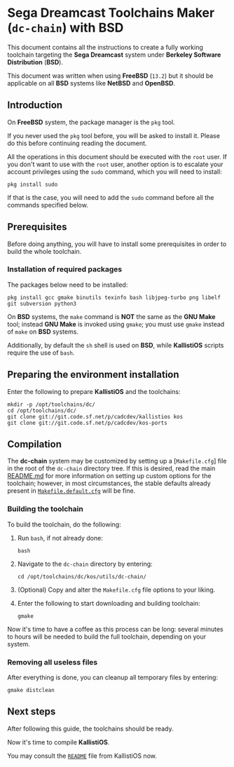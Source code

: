 # Sega Dreamcast Toolchains Maker (`dc-chain`) with BSD #

This document contains all the instructions to create a fully working
toolchain targeting the **Sega Dreamcast** system under **Berkeley Software
Distribution** (**BSD**).

This document was written when using **FreeBSD** (`13.2`) but it should be
applicable on all **BSD** systems like **NetBSD** and **OpenBSD**.

## Introduction ##

On **FreeBSD** system, the package manager is the `pkg` tool.
 
If you never used the `pkg` tool before, you will be asked to install it. Please
do this before continuing reading the document.

All the operations in this document should be executed with the `root` user. If 
you don't want to use with the `root` user, another option is to escalate your
account privileges using the `sudo` command, which you will need to install:
```
pkg install sudo
```
If that is the case, you will need to add the `sudo` command before all the
commands specified below.

## Prerequisites ##

Before doing anything, you will have to install some prerequisites in order to
build the whole toolchain.

### Installation of required packages ###

The packages below need to be installed:
```
pkg install gcc gmake binutils texinfo bash libjpeg-turbo png libelf git subversion python3
```
On **BSD** systems, the `make` command is **NOT** the same as the **GNU Make**
tool; instead **GNU Make** is invoked using `gmake`; you must use `gmake`
instead of `make` on **BSD** systems.

Additionally, by default the `sh` shell is used on **BSD**, while
**KallistiOS** scripts require the use of `bash`.

## Preparing the environment installation ##

Enter the following to prepare **KallistiOS** and the toolchains:
```
mkdir -p /opt/toolchains/dc/
cd /opt/toolchains/dc/
git clone git://git.code.sf.net/p/cadcdev/kallistios kos
git clone git://git.code.sf.net/p/cadcdev/kos-ports
```

## Compilation ##

The **dc-chain** system may be customized by setting up a
[`Makefile.cfg`] file in the root of the `dc-chain` directory tree. If this is
desired, read the main [README.md](../README.md) for more information on
setting up custom options for the toolchain; however, in most circumstances,
the stable defaults already present in
[`Makefile.default.cfg`](../Makefile.default.cfg) will be fine.

### Building the toolchain ###

To build the toolchain, do the following:

1. Run `bash`, if not already done:
	```
	bash
	```
2. Navigate to the `dc-chain` directory by entering:
	```
	cd /opt/toolchains/dc/kos/utils/dc-chain/
	```
3. (Optional) Copy and alter the `Makefile.cfg` file options to your liking.

4. Enter the following to start downloading and building toolchain:
	```
	gmake
	```

Now it's time to have a coffee as this process can be long: several minutes to
hours will be needed to build the full toolchain, depending on your system.

### Removing all useless files ###

After everything is done, you can cleanup all temporary files by entering:
```
gmake distclean
```
## Next steps ##

After following this guide, the toolchains should be ready.

Now it's time to compile **KallistiOS**.

You may consult the [`README`](../../../doc/README.md) file from KallistiOS now.
